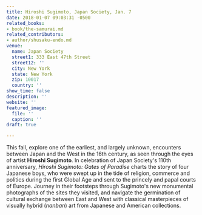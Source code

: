 ```yaml
---
title: Hiroshi Sugimoto, Japan Society, Jan. 7
date: 2018-01-07 09:03:31 -0500
related_books:
- book/the-samurai.md
related_contributors:
- author/shusaku-endo.md
venue:
  name: Japan Society
  street1: 333 East 47th Street
  street12: ''
  city: New York
  state: New York
  zip: 10017
  country: ''
show_time: false
description: ''
website: ''
featured_image:
  file: ''
  caption: ''
draft: true

---
```

This fall, explore one of the earliest, and largely unknown, encounters between Japan and the West in the 16th century, as seen through the eyes of artist **Hiroshi Sugimoto**. In celebration of Japan Society's 110th anniversary, _Hiroshi Sugimoto: Gates of Paradise_ charts the story of four Japanese boys, who were swept up in the tide of religion, commerce and politics during the first Global Age and sent to the princely and papal courts of Europe. Journey in their footsteps through Sugimoto's new monumental photographs of the sites they visited, and navigate the germination of cultural exchange between East and West with classical masterpieces of visually hybrid (_nanban_) art from Japanese and American collections.